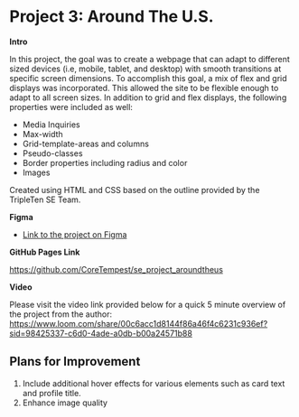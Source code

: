 # Project 3: Around The U.S.

**Intro**

In this project, the goal was to create a webpage that can adapt to different sized devices (i.e, mobile, tablet, and desktop) with smooth transitions at specific screen dimensions. To accomplish this goal, a mix of flex and grid displays was incorporated. This allowed the site to be flexible enough to adapt to all screen sizes. In addition to grid and flex displays, the following properties were included as well:

- Media Inquiries
- Max-width
- Grid-template-areas and columns
- Pseudo-classes
- Border properties including radius and color
- Images

Created using HTML and CSS based on the outline provided by the TripleTen SE Team.

**Figma**

- [Link to the project on Figma](https://www.figma.com/file/ii4xxsJ0ghevUOcssTlHZv/Sprint-3%3A-Around-the-US?node-id=0%3A1)

**GitHub Pages Link**

https://github.com/CoreTempest/se_project_aroundtheus

**Video**

Please visit the video link provided below for a quick 5 minute overview of the project from the author:
https://www.loom.com/share/00c6acc1d8144f86a46f4c6231c936ef?sid=98425337-c6d0-4ade-a0db-b00a24571b88

## Plans for Improvement

1. Include additional hover effects for various elements such as card text and profile title.
2. Enhance image quality
